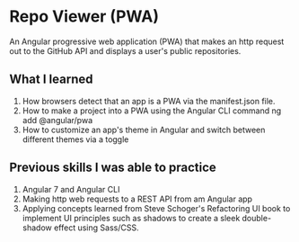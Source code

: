 # Repo Viewer (PWA)
An Angular progressive web application (PWA) that makes an http request out to the GitHub API and displays a user's public repositories.

## What I learned
1. How browsers detect that an app is a PWA via the manifest.json file.
2. How to make a project into a PWA using the Angular CLI command ng add @angular/pwa
3. How to customize an app's theme in Angular and switch between different themes via a toggle
 
## Previous skills I was able to practice
1. Angular 7 and Angular CLI
2. Making http web requests to a REST API from am Angular app
3. Applying concepts learned from Steve Schoger's Refactoring UI book to implement UI principles such as shadows to create a sleek double-shadow effect using Sass/CSS. 
